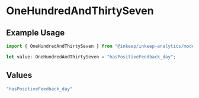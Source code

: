 # OneHundredAndThirtySeven

## Example Usage

```typescript
import { OneHundredAndThirtySeven } from "@inkeep/inkeep-analytics/models/operations";

let value: OneHundredAndThirtySeven = "hasPositiveFeedback_day";
```

## Values

```typescript
"hasPositiveFeedback_day"
```